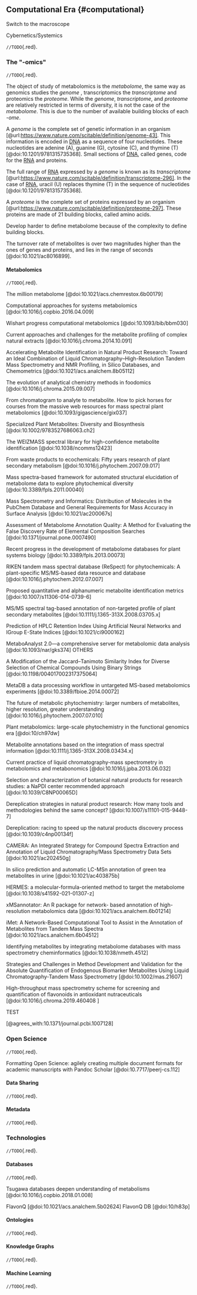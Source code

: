 ## Computational Era {#computational}

Switch to the macroscope

Cybernetics/Systemics

`//TODO`{.red}.

### The "-omics"

`//TODO`{.red}.

The object of study of metabolomics is the *metabolome*, the same way as genomics studies the *genome* , transcriptomics the *transcriptome* and proteomics the *proteome*.
While the *genome*, *transcriptome*, and *proteome* are relatively restricted in terms of diversity, it is not the case of the *metabolome*.
This is due to the number of available building blocks of each *-ome*.

A *genome* is the complete set of genetic information in an organism [@url:https://www.nature.com/scitable/definition/genome-43]. 
This information is encoded in [DNA](#dna) as a sequence of four nucleotides.
These nucleotides are adenine (A), guanine (G), cytosine (C), and thymine (T) [@doi:10.1201/9781315735368].
Small sections of [DNA](#dna), called genes, code for the [RNA](#rna) and proteins.

The full range of [RNA](#rna) expressed by a *genome* is known as its *transcriptome* [@url:https://www.nature.com/scitable/definition/transcriptome-296].
In the case of [RNA](#rna), uracil (U) replaces thymine (T) in the sequence of nucleotides [@doi:10.1201/9781315735368].

A *proteome* is the complete set of proteins expressed by an organism [@url:https://www.nature.com/scitable/definition/proteome-297].
These proteins are made of 21 building blocks, called amino acids.

Develop harder to define metabolome because of the complexity to define building blocks.

The turnover rate of metabolites is over two magnitudes higher than the ones of genes and proteins, and lies in the range of seconds [@doi:10.1021/ac8016899].

#### Metabolomics

`//TODO`{.red}.

The million metabolome [@doi:10.1021/acs.chemrestox.6b00179]

Computational approaches for systems metabolomics [@doi:10.1016/j.copbio.2016.04.009]

Wishart progress computational metabolomics [@doi:10.1093/bib/bbm030]

Current approaches and challenges for the metabolite profiling of complex natural extracts [@doi:10.1016/j.chroma.2014.10.091]

Accelerating Metabolite Identification in Natural Product Research: Toward an Ideal Combination of Liquid Chromatography–High-Resolution Tandem Mass Spectrometry and NMR Profiling, in Silico Databases, and Chemometrics [@doi:10.1021/acs.analchem.8b05112]

The evolution of analytical chemistry methods in foodomics [@doi:10.1016/j.chroma.2015.09.007]

From chromatogram to analyte to metabolite. How to pick horses for courses from the massive web resources for mass spectral plant metabolomics [@doi:10.1093/gigascience/gix037]

Specialized Plant Metabolites: Diversity and Biosynthesis [@doi:10.1002/9783527686063.ch2]

The WEIZMASS spectral library for high-confidence metabolite identification [@doi:10.1038/ncomms12423]

From waste products to ecochemicals: Fifty years research of plant secondary metabolism [@doi:10.1016/j.phytochem.2007.09.017]

Mass spectra-based framework for automated structural elucidation of metabolome data to explore phytochemical diversity [@doi:10.3389/fpls.2011.00040]

Mass Spectrometry and Informatics: Distribution of Molecules in the PubChem Database and General Requirements for Mass Accuracy in Surface Analysis [@doi:10.1021/ac200067s]

Assessment of Metabolome Annotation Quality: A Method for Evaluating the False Discovery Rate of Elemental Composition Searches [@doi:10.1371/journal.pone.0007490]

Recent progress in the development of metabolome databases for plant systems biology [@doi:10.3389/fpls.2013.00073]

RIKEN tandem mass spectral database (ReSpect) for phytochemicals: A plant-specific MS/MS-based data resource and database [@doi:10.1016/j.phytochem.2012.07.007]

Proposed quantitative and alphanumeric metabolite identification metrics [@doi:10.1007/s11306-014-0739-6]

MS/MS spectral tag-based annotation of non-targeted profile of plant secondary metabolites [@doi:10.1111/j.1365-313X.2008.03705.x]

Prediction of HPLC Retention Index Using Artificial Neural Networks and IGroup E-State Indices [@doi:10.1021/ci9000162]

MetaboAnalyst 2.0—a comprehensive server for metabolomic data analysis [@doi:10.1093/nar/gks374]
OTHERS

A Modification of the Jaccard–Tanimoto Similarity Index for Diverse Selection of Chemical Compounds Using Binary Strings [@doi:10.1198/004017002317375064]

MetaDB a data processing workflow in untargeted MS-based metabolomics experiments [@doi:10.3389/fbioe.2014.00072]

The future of metabolic phytochemistry: larger numbers of metabolites, higher resolution, greater understanding [@doi:10.1016/j.phytochem.2007.07.010]

Plant metabolomics: large-scale phytochemistry in the functional genomics era [@doi:10/ch97dw]

Metabolite annotations based on the integration of mass spectral information [@doi:10.1111/j.1365-313X.2008.03434.x]

Current practice of liquid chromatography-mass spectrometry in metabolomics and metabonomics [@doi:10.1016/j.jpba.2013.06.032]

Selection and characterization of botanical natural products for research studies: a NaPDI center recommended approach [@doi:10.1039/C8NP00065D]

Dereplication strategies in natural product research: How many tools and methodologies behind the same concept? [@doi:10.1007/s11101-015-9448-7]

Dereplication: racing to speed up the natural products discovery process [@doi:10.1039/c4np00134f]

CAMERA: An Integrated Strategy for Compound Spectra Extraction and Annotation of Liquid Chromatography/Mass Spectrometry Data Sets [@doi:10.1021/ac202450g]

In silico prediction and automatic LC-MSn annotation of green tea metabolites in urine [@doi:10.1021/ac403875b]

HERMES: a molecular-formula-oriented method to target the metabolome [@doi:10.1038/s41592-021-01307-z]

xMSannotator: An R package for network- based annotation of high-resolution metabolomics data [@doi:10.1021/acs.analchem.6b01214]

iMet: A Network-Based Computational Tool to Assist in the Annotation of Metabolites from Tandem Mass Spectra [@doi:10.1021/acs.analchem.6b04512]

Identifying metabolites by integrating metabolome databases with mass spectrometry cheminformatics [@doi:10.1038/nmeth.4512]

Strategies and Challenges in Method Development and Validation for the Absolute Quantification of Endogenous Biomarker Metabolites Using Liquid Chromatography-Tandem Mass Spectrometry [@doi:10.1002/mas.21607]

High-throughput mass spectrometry scheme for screening and quantification of flavonoids in antioxidant nutraceuticals [@doi:10.1016/j.chroma.2019.460408 ]


TEST

[@agrees_with:10.1371/journal.pcbi.1007128]

### Open Science

`//TODO`{.red}.

Formatting Open Science: agilely creating multiple document formats for academic manuscripts with Pandoc Scholar [@doi:10.7717/peerj-cs.112]

#### Data Sharing

`//TODO`{.red}.

#### Metadata

`//TODO`{.red}.

### Technologies

`//TODO`{.red}.

#### Databases

`//TODO`{.red}.

Tsugawa databases deepen understanding of metabolisms [@doi:10.1016/j.copbio.2018.01.008]

FlavonQ [@doi:10.1021/acs.analchem.5b02624]
FlavonQ DB [@doi:10/h83p]

#### Ontologies

`//TODO`{.red}.

#### Knowledge Graphs

`//TODO`{.red}.

#### Machine Learning

`//TODO`{.red}.